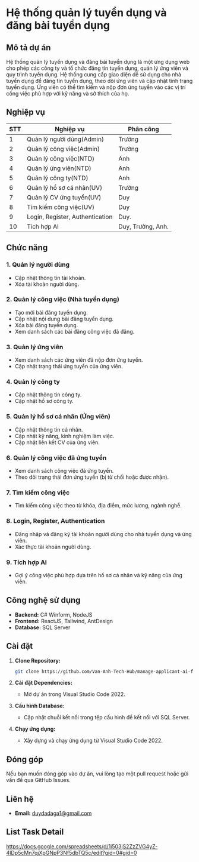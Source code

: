 # Hệ thống quản lý tuyển dụng và đăng bài tuyển dụng

## Mô tả dự án
Hệ thống quản lý tuyển dụng và đăng bài tuyển dụng là một ứng dụng web cho phép các công ty và tổ chức đăng tin tuyển dụng, quản lý ứng viên và quy trình tuyển dụng. Hệ thống cung cấp giao diện dễ sử dụng cho nhà tuyển dụng để đăng tin tuyển dụng, theo dõi ứng viên và cập nhật tình trạng tuyển dụng. Ứng viên có thể tìm kiếm và nộp đơn ứng tuyển vào các vị trí công việc phù hợp với kỹ năng và sở thích của họ.

## Nghiệp vụ

| STT |         Nghiệp vụ            | Phân công  |
|-----|------------------------------|------------|
|  1  |  Quản lý người dùng(Admin)   |   Trường   | 
|  2  |  Quản lý công việc(Admin)    |    Trường  |
|  3  |  Quản lý công việc(NTD)      |      Anh   |
|  4  |  Quản lý ứng viên(NTD)       |     Anh    |
|  5  |  Quản lý công ty(NTD)        |     Anh    |
|  6  |  Quản lý hồ sơ cá nhân(UV)   |    Trường  |
|  7  |  Quản lý CV ứng tuyển(UV)    |    Duy     |
|  8  |  Tìm kiếm công việc(UV)      |   Duy     |
|  9  |  Login, Register, Authentication | Duy.  |
| 10  |  Tích hợp AI         | Duy, Trường, Anh. |

## Chức năng

### 1. **Quản lý người dùng**
- Cập nhật thông tin tài khoản.
- Xóa tài khoản người dùng.

### 2. **Quản lý công việc (Nhà tuyển dụng)**
- Tạo mới bài đăng tuyển dụng.
- Cập nhật nội dung bài đăng tuyển dụng.
- Xóa bài đăng tuyển dụng.
- Xem danh sách các bài đăng công việc đã đăng.

### 3. **Quản lý ứng viên**
- Xem danh sách các ứng viên đã nộp đơn ứng tuyển.
- Cập nhật trạng thái ứng tuyển của ứng viên.

### 4. **Quản lý công ty**
- Cập nhật thông tin công ty.
- Cập nhật hồ sơ công ty.

### 5. **Quản lý hồ sơ cá nhân (Ứng viên)**
- Cập nhật thông tin cá nhân.
- Cập nhật kỹ năng, kinh nghiệm làm việc.
- Cập nhật liên kết CV của ứng viên.

### 6. **Quản lý công việc đã ứng tuyển**
- Xem danh sách công việc đã ứng tuyển.
- Theo dõi trạng thái đơn ứng tuyển (bị từ chối hoặc được nhận).

### 7. **Tìm kiếm công việc**
- Tìm kiếm công việc theo từ khóa, địa điểm, mức lương, ngành nghề.

### 8. **Login, Register, Authentication**
- Đăng nhập và đăng ký tài khoản người dùng cho nhà tuyển dụng và ứng viên.
- Xác thực tài khoản người dùng.

### 9. **Tích hợp AI**
- Gợi ý công việc phù hợp dựa trên hồ sơ cá nhân và kỹ năng của ứng viên.

## Công nghệ sử dụng
- **Backend:** C# Winform, NodeJS
- **Frontend:** ReactJS, Tailwind, AntDesign
- **Database:** SQL Server

## Cài đặt
1. **Clone Repository:**
    ```bash
    git clone https://github.com/Van-Anh-Tech-Hub/manage-applicant-ai-fe
    ```

2. **Cài đặt Dependencies:**
    - Mở dự án trong Visual Studio Code 2022.

3. **Cấu hình Database:**
    - Cập nhật chuỗi kết nối trong tệp cấu hình để kết nối với SQL Server.

4. **Chạy ứng dụng:**
    - Xây dựng và chạy ứng dụng từ Visual Studio Code 2022.

## Đóng góp
Nếu bạn muốn đóng góp vào dự án, vui lòng tạo một pull request hoặc gửi vấn đề qua GitHub Issues.

## Liên hệ
- **Email:** duydadaga1@gmail.com
## List Task Detail
https://docs.google.com/spreadsheets/d/1i503jS2ZzZVG4yZ-4IDp5cMn7qjXpGNpP3Nf5dbTQ5c/edit?gid=0#gid=0
